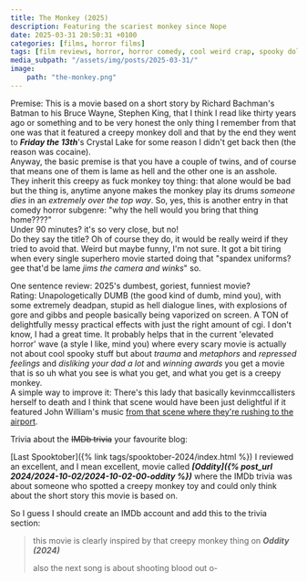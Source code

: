 ```yaml
---
title: The Monkey (2025)
description: Featuring the scariest monkey since Nope
date: 2025-03-31 20:50:31 +0100
categories: [films, horror films]
tags: [film reviews, horror, horror comedy, cool weird crap, spooky doll, why would you even keep that thing at home, featuring the most obnoxious people on earth, pretty metal, ñam ñam qué rico, they say the title]
media_subpath: "/assets/img/posts/2025-03-31/"
image:
    path: "the-monkey.png"
---
```

<span class="reviewsection">Premise:</span> This is a movie based on a short story by Richard Bachman's Batman to his Bruce Wayne, Stephen King, that I think I read like thirty years ago or something and to be very honest the only thing I remember from that one was that it featured a creepy monkey doll and that by the end they went to ***Friday the 13th***'s Crystal Lake for some reason I didn't get back then (the reason was cocaine).<br/>Anyway, the basic premise is that you have a couple of twins, and of course that means one of them is lame as hell and the other one is an asshole. They inherit this creepy as fuck monkey toy thing: that alone would be bad but the thing is, anytime anyone makes the monkey play its drums *someone dies* in an *extremely over the top way*. So, yes, this is another entry in that comedy horror subgenre: "why the hell would you bring that thing home????"<br/>
<span class="reviewsection">Under 90 minutes?</span> it's so very close, but no!<br/>
<span class="reviewsection">Do they say the title?</span> Oh of course they do, it would be really weird if they tried to avoid that. Weird but maybe funny, I'm not sure. It got a bit tiring when every single superhero movie started doing that "spandex uniforms? gee that'd be lame *jims the camera and winks*" so.

<span class="reviewsection">One sentence review:</span> 2025's dumbest, goriest, funniest movie?<br/>
<span class="reviewsection">Rating:</span> Unapologetically DUMB (the good kind of dumb, mind you), with some extremely deadpan, stupid as hell dialogue lines, with explosions of gore and gibbs and people basically being vaporized on screen. A TON of delightfully messy practical effects with just the right amount of cgi. I don't know, I had a great time. It probably helps that in the current 'elevated horror' wave (a style I like, mind you) where every scary movie is actually not about cool spooky stuff but about *trauma* and *metaphors* and *repressed feelings* and *disliking your dad a lot* and *winning awards* you get a movie that is so uh what you see is what you get, and what you get is a creepy monkey.<br/>
<span class="reviewsection">A simple way to improve it:</span> There's this lady that basically kevinmccallisters herself to death and I think that scene would have been just delightful if it featured John William's music [from that scene where they're rushing to the airport](https://www.youtube.com/watch?v=BGooy5Dk7qc).

<span class="reviewsection">Trivia about the ~~IMDb trivia~~ your favourite blog:</span>

[Last Spooktober]({% link tags/spooktober-2024/index.html %}) I reviewed an excellent, and I mean excellent, movie called ***[Oddity]({% post_url 2024/2024-10-02/2024-10-02-00-oddity %})***  where the IMDb trivia was about someone who spotted a creepy monkey toy and could only think about the short story this movie is based on.

So I guess I should create an IMDb account and add this to the trivia section:
> this movie is clearly inspired by that creepy monkey thing on ***Oddity (2024)***
>
> also the next song is about shooting blood out o-